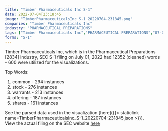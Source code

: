 ```yaml
---
title: "Timber Pharmaceuticals Inc S-1"
date: 2022-07-04T23:18:45
image: "TimberPharmaceuticalsInc_S-1_20220704-231845.png"
companies: "Timber Pharmaceuticals Inc"
industry: "PHARMACEUTICAL PREPARATIONS"
tags: ["Timber Pharmaceuticals Inc","PHARMACEUTICAL PREPARATIONS","07-01-2022","S-1"]
forms: "S-1"
---
```

Timber Pharmaceuticals Inc, which is in the Pharmaceutical Preparations [2834] industry, SEC S-1 filing on July 01, 2022 had 12352 (cleaned) words - 600 were utilized for the visualizations.

Top Words:
1. common - 294 instances
2. stock - 276 instances
3. warrants - 213 instances
4. offering - 187 instances
5. shares - 161 instances


See the parsed data used in the visualization [here]({{< staticlink name=TimberPharmaceuticalsInc_S-1_20220704-231845.json >}}).  
View the actual filing on the SEC website [here](https://www.sec.gov/Archives/edgar/data/1504167/0001104659-22-076806.txt)